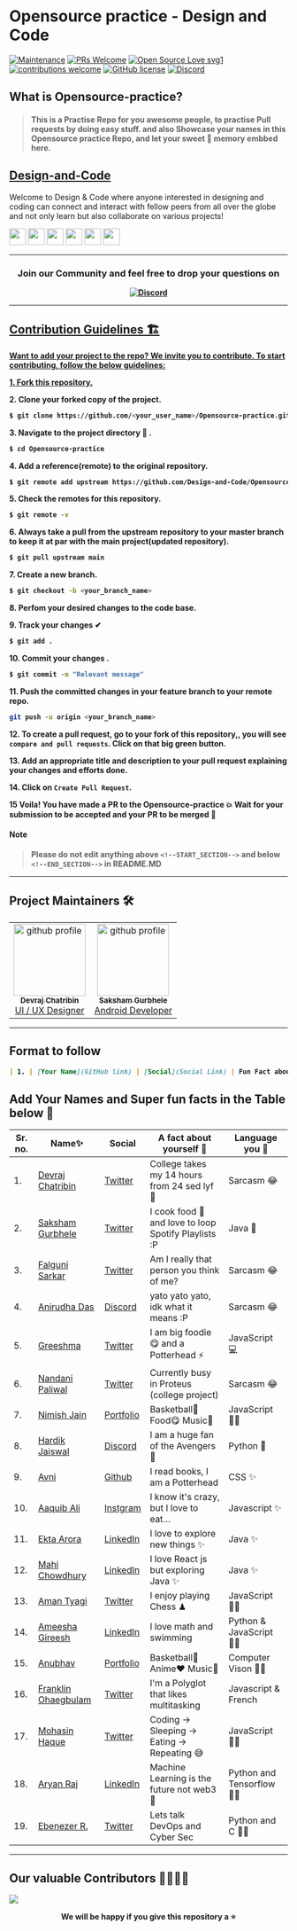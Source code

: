 # Opensource practice - Design and Code

[![Maintenance](https://img.shields.io/badge/Maintained%3F-yes-green.svg)](https://GitHub.com/Naereen/StrapDown.js/graphs/commit-activity)
[![PRs Welcome](https://img.shields.io/badge/PRs-welcome-brightgreen.svg?style=flat-square)](http://makeapullrequest.com)
[![Open Source Love svg1](https://badges.frapsoft.com/os/v1/open-source.svg?v=103)](https://github.com/ellerbrock/open-source-badges/)
[![contributions welcome](https://img.shields.io/badge/contributions-welcome-brightgreen.svg?style=flat)](https://github.com/dwyl/esta/issues)
[![GitHub license](https://img.shields.io/github/license/Design-and-Code/Opensource-practice)](https://github.com/Design-and-Code/Opensource-practice/blob/main/LICENSE)
[![Discord](https://img.shields.io/discord/813660012001624124)](https://discord.gg/dp7Y8H9ch8)

## What is Opensource-practice?

> #### This is a Practise Repo for you awesome people, to practise Pull requests by doing easy stuff. and also Showcase your names in this Opensource practice Repo, and let your sweet 💖 memory embbed here.

## [Design-and-Code](https://discord.gg/druweDMn3s)

Welcome to Design & Code where anyone interested in designing and coding can connect and interact with fellow peers from all over the globe and not only learn but also collaborate on various projects!

<p align="left">
<a href="mailto:designandcode.community@gmail.com" style="text-decoration:none">
  <img height="30" src = "https://img.shields.io/badge/gmail-c14438?&style=for-the-badge&logo=gmail&logoColor=white">
</a>
  <a href="https://discord.gg/druweDMn3s" style="text-decoration:none">
  <img height="30" src="https://img.shields.io/badge/discord-darkblue.svg?&style=for-the-badge&logo=discord&logoColor=white" />
</a>
<a href="http://designandcode.us/" style="text-decoration:none">
  <img height="30" src = "https://img.shields.io/badge/website-c14438?&style=for-the-badge&logo=internet&logoColor=white">
</a>
<a href="https://www.linkedin.com/company/designandcode" style="text-decoration:none">
  <img height="30" src="https://img.shields.io/badge/linkedin-blue.svg?&style=for-the-badge&logo=linkedin&logoColor=white" />
</a>
<a href="https://github.com/Design-and-Code" style="text-decoration:none">
  <img height="30" src="https://img.shields.io/badge/Github-grey.svg?&style=for-the-badge&logo=Github&logoColor=white" />
</a>
<a href="https://www.instagram.com/designandcode.community" style="text-decoration:none">
  <img height="30" src = "https://img.shields.io/badge/Instagram-%23E4405F.svg?&style=for-the-badge&logo=Instagram&logoColor=white">
</a>
<br />
  
 ---

<h3 align="center"> <b>Join our Community and feel free to drop your questions on</h3>
<p align="center">
   <a href="https://discord.gg/druweDMn3s">
   <img alt="Discord" src="https://img.shields.io/badge/Discord-7289DA?style=for-the-badge&logo=discord&logoColor=white"> 
</p>

---

## Contribution Guidelines 🏗

Want to add your project to the repo? We invite you to contribute.
To start contributing, follow the below guidelines:

**1.** Fork [this repository.](https://github.com/Design-and-Code/Opensource-practice)

**2.** Clone your forked copy of the project.

```bash
$ git clone https://github.com/<your_user_name>/Opensource-practice.git
```

**3.** Navigate to the project directory :file_folder: .

```bash
$ cd Opensource-practice
```

**4.** Add a reference(remote) to the original repository.

```bash
$ git remote add upstream https://github.com/Design-and-Code/Opensource-practice.git
```

**5.** Check the remotes for this repository.

```bash
$ git remote -v
```

**6.** Always take a pull from the upstream repository to your master branch to keep it at par with the main project(updated repository).

```bash
$ git pull upstream main
```

**7.** Create a new branch.

```bash
$ git checkout -b <your_branch_name>
```

**8.** Perfom your desired changes to the code base.

**9.** Track your changes ✔

```bash
$ git add .
```

**10.** Commit your changes .

```bash
$ git commit -m "Relevant message"
```

**11.** Push the committed changes in your feature branch to your remote repo.

```bash
git push -u origin <your_branch_name>
```

**12.** To create a pull request, go to your fork of this repository,, you will see `compare and pull requests`. Click on that big green button.

**13.** Add an appropriate title and description to your pull request explaining your changes and efforts done.

**14.** Click on `Create Pull Request`.

**15** Voila! You have made a PR to the Opensource-practice 💥 Wait for your submission to be accepted and your PR to be merged 🎉

#### Note

> Please do not edit anything above `<!--START_SECTION-->` and below `<!--END_SECTION-->` in README.MD

---

## Project Maintainers 🛠

 <div align="left">
<table>
  <tbody>
      
  <td align="center"><a href="https://github.com/DevrajDC"><img alt="github profile" src="https://avatars.githubusercontent.com/u/65373279" width="130px;"><br><sub><b> Devraj Chatribin </b></sub></a><br><a href="https://github.com/Design-and-Code/Projects-showcase" title="Code"> UI  /  UX Designer</a></td> </a></td>

  <td align="center"><a href="https://github.com/sakshamgurbhele"><img alt="github profile" src="https://avatars.githubusercontent.com/u/64558515" width="130px;"><br><sub><b> Saksham Gurbhele </b></sub></a><br><a href="https://github.com/Design-and-Code/Projects-showcase" title="Code"> Android Developer </a></td> </a></td>

  </tbody>
</table>
</div>

---

<!--START_SECTION-->

## Format to follow

```markdown
| 1. | [Your Name](GitHub link) | [Social](Social Link) | Fun Fact about you | Language you love |
```

## Add Your Names and Super fun facts in the Table below 🤩

| Sr. no. | Name✨                                                  | Social                                                     | A fact about yourself 💯                             | Language you 💖           |
| ------- | ------------------------------------------------------- | ---------------------------------------------------------- | ---------------------------------------------------- | ------------------------- |
| 1.      | [Devraj Chatribin](https://github.com/DevrajDC)         | [Twitter](https://twitter.com/devrajchatribin)             | College takes my 14 hours from 24 sed lyf 🥲          | Sarcasm 😂                |
| 2.      | [Saksham Gurbhele](https://github.com/sakshamgurbhele)  | [Twitter](https://twitter.com/sakshamm_9)                  | I cook food 🍲 and love to loop Spotify Playlists :P | Java 🚀                   |
| 3.      | [Falguni Sarkar](https://github.com/lostgirljourney)    | [Twitter](https://twitter.com/isshefalguni)                | Am I really that person you think of me?             | Sarcasm 😂                |
| 4.      | [Anirudha Das](https://github.com/)                     | [Discord]()                                                | yato yato yato, idk what it means :P                 | Sarcasm 😂                |
| 5.      | [Greeshma](https://github.com/)                         | [Twitter](https://twitter.com/GreeshmaMedam)               | I am big foodie 😋 and a Potterhead ⚡               | JavaScript 💻             |
| 6.      | [Nandani Paliwal](https://github.com/Nandani-Paliwal)   | [Twitter](https://twitter.com/Nandani4678?s=09)            | Currently busy in Proteus (college project)          | Sarcasm 😂                |
| 7.      | [Nimish Jain](https://github.com/nimishjn)              | [Portfolio](https://www.nimish-jain.com)                   | Basketball🏀 Food😋 Music🎵                          | JavaScript 👨‍💻             |
| 8.      | [Hardik Jaiswal](https://github.com/Pseudo-Pythonic)    | [Discord](https://discord.gg/Ug4fhB9P)                     | I am a huge fan of the Avengers🤩                    | Python 🐍                 |
| 9.      | [Avni ](https://github.com/avanii16)                    | [Github](https://github.com/avanii16)                      | I read books, I am a Potterhead                      | CSS ✨                    |
| 10.     | [Aaquib Ali ](https://github.com/AaquibAli)             | [Instgram](https://www.instagram.com/_bilinmez_aaquib/)    | I know it's crazy, but I love to eat…                | Javascript ✨             |
| 11.     | [Ekta Arora ](https://github.com/ektaarora16)           | [LinkedIn](https://www.linkedin.com/in/ekta-arora-16ea/)   | I love to explore new things ✨                      | Java ✨                   |
| 12.     | [Mahi Chowdhury ](https://github.com/Mahich123)         | [LinkedIn](https://www.linkedin.com/in/mahi-chowdhury/)    | I love React js but exploring Java ✨                | Java ✨                   |
| 13.     | [Aman Tyagi ](https://github.com/amantyagi994)          | [Twitter](https://twitter.com/aman__tyagi)                 | I enjoy playing Chess ♟                              | JavaScript 🐱‍💻          |
| 14.     | [Ameesha Gireesh ](https://github.com/ameeshagireesh)   | [LinkedIn](https://www.linkedin.com/in/ameeshagireesh/)    | I love math and swimming                             | Python & JavaScript 🐱‍💻 |
| 15.     | [Anubhav](https://github.com/anubhav201241)             | [Portfolio](https://the-awesome-anubhav-site.netlify.app/) | Basketball🏀 Anime❤ Music🎵                          | Computer Vison 👨‍💻         |
| 16.     | [Franklin Ohaegbulam](https://github.com/frankiefab100) | [Twitter](https://twitter.com/frankiefab100)               | I'm a Polyglot that likes multitasking               | Javascript & French       |
| 17.     | [Mohasin Haque](https://github.com/Mohasin-Haque)       | [Twitter](https://twitter.com/mohasin_haque)               | Coding -> Sleeping -> Eating -> Repeating 😅          | JavaScript 👨‍💻              |
| 18.     | [Aryan Raj](https://github.com/aryanraj2713)       | [LinkedIn](https://www.linkedin.com/in/aryan-raj-3a68b39a/)               | Machine Learning is the future not web3🙂          | Python and Tensorflow 👨‍💻              |
| 19.     | [Ebenezer R.](https://github.com/Itsfoss0)       | [Twitter](https://twitter.com/its_foss/)               | Lets talk DevOps and Cyber Sec| Python and C 👨‍💻              |

<!-- Add your names here -->

---

<!--END_SECTION-->

## Our valuable Contributors 👩‍💻👨‍💻

<a href="https://github.com/Design-and-Code/Opensource-practice/graphs/contributors">
  <img src="https://contributors-img.web.app/image?repo=Design-and-Code/Opensource-practice" />
</a>

<div align="center">

We will be happy if you give this repository a ⭐

